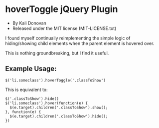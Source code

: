 hoverToggle jQuery Plugin
=========================

* By Kali Donovan
* Released under the MIT license (MIT-LICENSE.txt)

I found myself continually reimplementing the simple logic of hiding/showing child elements when the parent element is hovered over.

This is nothing groundbreaking, but I find it useful.

Example Usage: 
-------------

    $('li.someclass').hoverToggle('.classToShow')


This is equivalent to:

    $('.classToShow').hide()
    $('li.someclass').hover(function(e) {
      $(e.target).children('.classToShow').show();
    }, function(e) {
      $(e.target).children('.classToShow').hide();
    })
